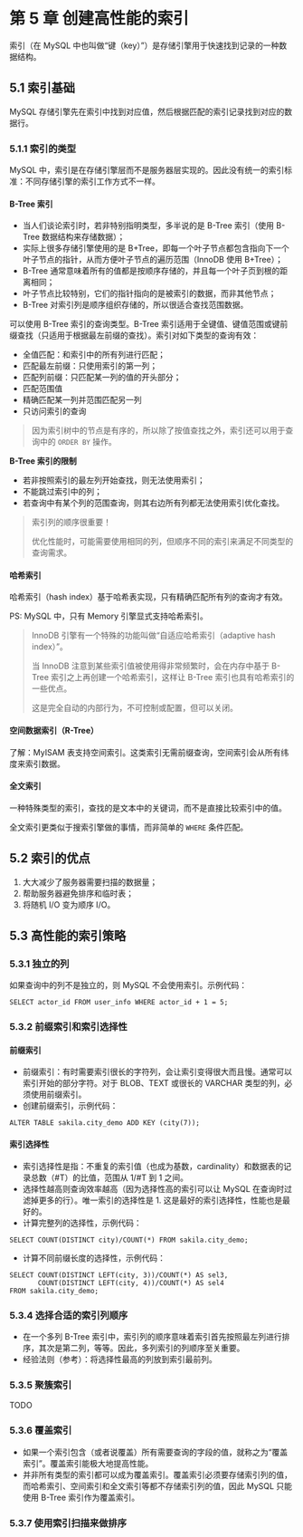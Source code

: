 #  第 5 章  创建高性能的索引

索引（在 MySQL 中也叫做“键（key）”）是存储引擎用于快速找到记录的一种数据结构。

##  5.1  索引基础

MySQL 存储引擎先在索引中找到对应值，然后根据匹配的索引记录找到对应的数据行。

###  5.1.1  索引的类型

MySQL 中，索引是在存储引擎层而不是服务器层实现的。因此没有统一的索引标准：不同存储引擎的索引工作方式不一样。

####  B-Tree 索引

- 当人们谈论索引时，若非特别指明类型，多半说的是 B-Tree 索引（使用 B-Tree 数据结构来存储数据）；
- 实际上很多存储引擎使用的是 B+Tree，即每一个叶子节点都包含指向下一个叶子节点的指针，从而方便叶子节点的遍历范围（InnoDB 使用 B+Tree）；
- B-Tree 通常意味着所有的值都是按顺序存储的，并且每一个叶子页到根的距离相同；
- 叶子节点比较特别，它们的指针指向的是被索引的数据，而非其他节点；
- B-Tree 对索引列是顺序组织存储的，所以很适合查找范围数据。

可以使用 B-Tree 索引的查询类型。B-Tree 索引适用于全键值、键值范围或键前缀查找（只适用于根据最左前缀的查找）。索引对如下类型的查询有效：

- 全值匹配：和索引中的所有列进行匹配；
- 匹配最左前缀：只使用索引的第一列；
- 匹配列前缀：只匹配某一列的值的开头部分；
- 匹配范围值
- 精确匹配某一列并范围匹配另一列
- 只访问索引的查询

> 因为索引树中的节点是有序的，所以除了按值查找之外，索引还可以用于查询中的 `ORDER BY` 操作。

**B-Tree 索引的限制**

- 若非按照索引的最左列开始查找，则无法使用索引；
- 不能跳过索引中的列；
- 若查询中有某个列的范围查询，则其右边所有列都无法使用索引优化查找。

> 索引列的顺序很重要！
>
> 优化性能时，可能需要使用相同的列，但顺序不同的索引来满足不同类型的查询需求。

####  哈希索引

哈希索引（hash index）基于哈希表实现，只有精确匹配所有列的查询才有效。

PS: MySQL 中，只有 Memory 引擎显式支持哈希索引。



> InnoDB 引擎有一个特殊的功能叫做“自适应哈希索引（adaptive hash index）”。
>
> 当 InnoDB 注意到某些索引值被使用得非常频繁时，会在内存中基于 B-Tree 索引之上再创建一个哈希索引，这样让 B-Tree 索引也具有哈希索引的一些优点。
>
> 这是完全自动的内部行为，不可控制或配置，但可以关闭。

####  空间数据索引（R-Tree）

了解：MyISAM 表支持空间索引。这类索引无需前缀查询，空间索引会从所有纬度来索引数据。

####  全文索引

一种特殊类型的索引，查找的是文本中的关键词，而不是直接比较索引中的值。

全文索引更类似于搜索引擎做的事情，而非简单的 `WHERE` 条件匹配。

##  5.2  索引的优点

1. 大大减少了服务器需要扫描的数据量；
2. 帮助服务器避免排序和临时表；
3. 将随机 I/O 变为顺序 I/O。

##  5.3  高性能的索引策略

###  5.3.1  独立的列

如果查询中的列不是独立的，则 MySQL 不会使用索引。示例代码：

```mysql
SELECT actor_id FROM user_info WHERE actor_id + 1 = 5;
```

###  5.3.2  前缀索引和索引选择性

#### 前缀索引

- 前缀索引：有时需要索引很长的字符列，会让索引变得很大而且慢。通常可以索引开始的部分字符。对于 BLOB、TEXT 或很长的 VARCHAR 类型的列，必须使用前缀索引。
- 创建前缀索引，示例代码：

```mysql
ALTER TABLE sakila.city_demo ADD KEY (city(7));
```

####  索引选择性

- 索引选择性是指：不重复的索引值（也成为基数，cardinality）和数据表的记录总数（#T）的比值，范围从 1/#T 到 1 之间。
- 选择性越高则查询效率越高（因为选择性高的索引可以让 MySQL 在查询时过滤掉更多的行）。唯一索引的选择性是 1. 这是最好的索引选择性，性能也是最好的。
- 计算完整列的选择性，示例代码：

```mysql
SELECT COUNT(DISTINCT city)/COUNT(*) FROM sakila.city_demo;
```

- 计算不同前缀长度的选择性，示例代码：

```mysql
SELECT COUNT(DISTINCT LEFT(city, 3))/COUNT(*) AS sel3,
	   COUNT(DISTINCT LEFT(city, 4))/COUNT(*) AS sel4
FROM sakila.city_demo;
```

###  5.3.4  选择合适的索引列顺序

- 在一个多列 B-Tree 索引中，索引列的顺序意味着索引首先按照最左列进行排序，其次是第二列，等等。因此，多列索引的列顺序至关重要。
- 经验法则（参考）：将选择性最高的列放到索引最前列。

###  5.3.5  聚簇索引

TODO

###  5.3.6  覆盖索引

- 如果一个索引包含（或者说覆盖）所有需要查询的字段的值，就称之为“覆盖索引”。覆盖索引能极大地提高性能。
- 并非所有类型的索引都可以成为覆盖索引。覆盖索引必须要存储索引列的值，而哈希索引、空间索引和全文索引等都不存储索引列的值，因此 MySQL 只能使用 B-Tree 索引作为覆盖索引。

###  5.3.7  使用索引扫描来做排序

















